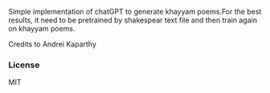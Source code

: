 
Simple implementation of chatGPT to generate khayyam poems.For the best results, it need to be pretrained by shakespear text file and then train again on khayyam poems. 


Credits to Andrei Kaparthy
### License

MIT

